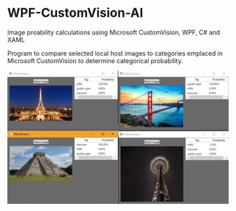 # WPF-CustomVision-AI
Image proability calculations using Microsoft CustomVision, WPF, C# and XAML

Program to compare selected local host images to categories emplaced in Microsoft CustomVision to determine categorical probability.

![alt text](https://github.com/JordanHumphrey/WPF-CustomVision-AI/blob/master/Capture.JPG)
